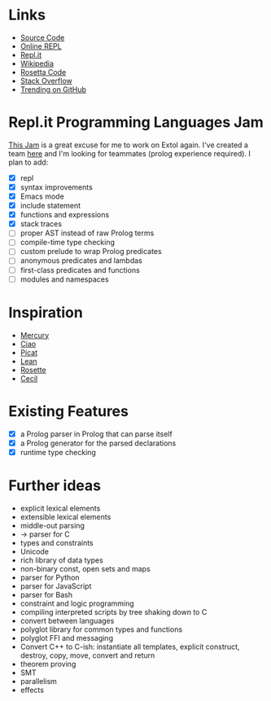 # Links

- [Source Code](https://github.com/atnnn/extol)
- [Online REPL](https://extol.extollers.repl.run/)
- [Repl.it](https://repl.it/github/atnnn/extol)
- [Wikipedia](https://en.wikipedia.org/wiki/Extol_(programming_language))
- [Rosetta Code](https://rosettacode.org/wiki/Category:Extol)
- [Stack Overflow](https://stackoverflow.com/questions/tagged/extol)
- [Trending on GitHub](https://github.com/trending/extol)

# Repl.it Programming Languages Jam

[This Jam](https://blog.repl.it/langjam) is a great excuse for me to work on Extol again. I've created a team [here](https://repl.it/@Extollers) and I'm looking for teammates (prolog experience required). I plan to add:

  - [x] repl
  - [x] syntax improvements
  - [x] Emacs mode
  - [x] include statement
  - [x] functions and expressions
  - [x] stack traces
  - [ ] proper AST instead of raw Prolog terms
  - [ ] compile-time type checking
  - [ ] custom prelude to wrap Prolog predicates
  - [ ] anonymous predicates and lambdas
  - [ ] first-class predicates and functions
  - [ ] modules and namespaces

# Inspiration

- [Mercury](http://www.mercurylang.org/)
- [Ciao](https://ciao-lang.org/)
- [Picat](http://picat-lang.org/)
- [Lean](https://leanprover.github.io/)
- [Rosette](https://docs.racket-lang.org/rosette-guide/index.html)
- [Cecil](http://projectsweb.cs.washington.edu/research/projects/cecil/www/Release/index.html)

# Existing Features

- [x] a Prolog parser in Prolog that can parse itself
- [x] a Prolog generator for the parsed declarations
- [x] runtime type checking

# Further ideas

- explicit lexical elements
- extensible lexical elements
- middle-out parsing
- → parser for C
- types and constraints
- Unicode
- rich library of data types
- non-binary const, open sets and maps
- parser for Python
- parser for JavaScript
- parser for Bash
- constraint and logic programming
- compiling interpreted scripts by tree shaking down to C
- convert between languages
- polyglot library for common types and functions
- polyglot FFI and messaging
- Convert C++ to C-ish: instantiate all templates, explicit construct, destroy, copy, move, convert and return
- theorem proving
- SMT
- parallelism
- effects